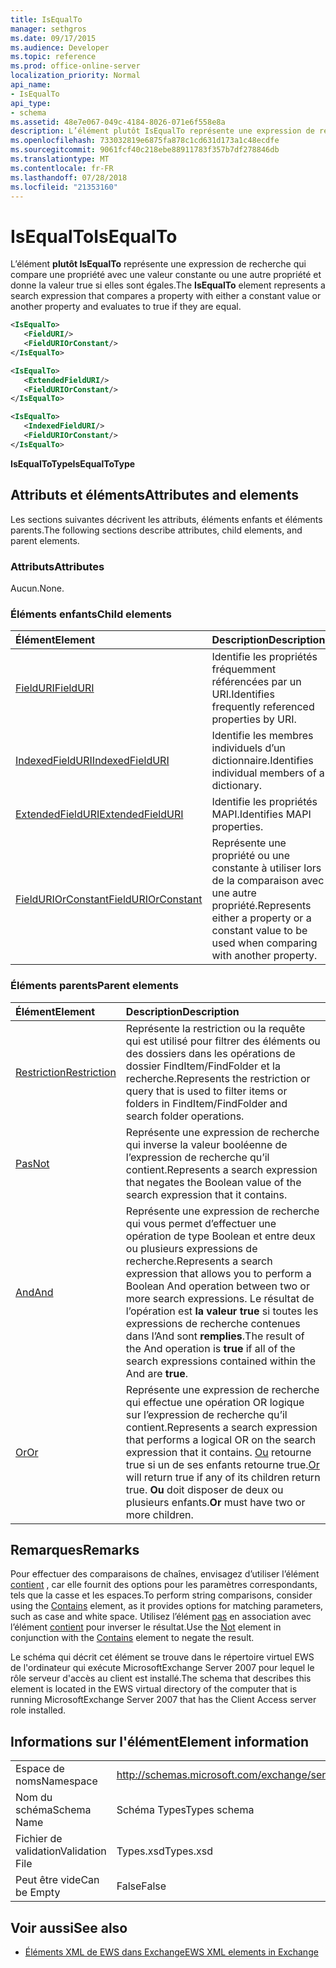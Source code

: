```yaml
---
title: IsEqualTo
manager: sethgros
ms.date: 09/17/2015
ms.audience: Developer
ms.topic: reference
ms.prod: office-online-server
localization_priority: Normal
api_name:
- IsEqualTo
api_type:
- schema
ms.assetid: 48e7e067-049c-4184-8026-071e6f558e8a
description: L’élément plutôt IsEqualTo représente une expression de recherche qui compare une propriété avec une valeur constante ou une autre propriété et donne la valeur true si elles sont égales.
ms.openlocfilehash: 733032819e6875fa878c1cd631d173a1c48ecdfe
ms.sourcegitcommit: 9061fcf40c218ebe88911783f357b7df278846db
ms.translationtype: MT
ms.contentlocale: fr-FR
ms.lasthandoff: 07/28/2018
ms.locfileid: "21353160"
---
```

# <a name="isequalto"></a><span data-ttu-id="dcee8-103">IsEqualTo</span><span class="sxs-lookup"><span data-stu-id="dcee8-103">IsEqualTo</span></span>

<span data-ttu-id="dcee8-104">L’élément **plutôt IsEqualTo** représente une expression de recherche qui compare une propriété avec une valeur constante ou une autre propriété et donne la valeur true si elles sont égales.</span><span class="sxs-lookup"><span data-stu-id="dcee8-104">The **IsEqualTo** element represents a search expression that compares a property with either a constant value or another property and evaluates to true if they are equal.</span></span> 
  
```xml
<IsEqualTo>
   <FieldURI/>
   <FieldURIOrConstant/>
</IsEqualTo>
```

```xml
<IsEqualTo>
   <ExtendedFieldURI/>
   <FieldURIOrConstant/>
</IsEqualTo>
```

```xml
<IsEqualTo>
   <IndexedFieldURI/> 
   <FieldURIOrConstant/>
</IsEqualTo>
```

<span data-ttu-id="dcee8-105">**IsEqualToType**</span><span class="sxs-lookup"><span data-stu-id="dcee8-105">**IsEqualToType**</span></span>

## <a name="attributes-and-elements"></a><span data-ttu-id="dcee8-106">Attributs et éléments</span><span class="sxs-lookup"><span data-stu-id="dcee8-106">Attributes and elements</span></span>

<span data-ttu-id="dcee8-107">Les sections suivantes décrivent les attributs, éléments enfants et éléments parents.</span><span class="sxs-lookup"><span data-stu-id="dcee8-107">The following sections describe attributes, child elements, and parent elements.</span></span>
  
### <a name="attributes"></a><span data-ttu-id="dcee8-108">Attributs</span><span class="sxs-lookup"><span data-stu-id="dcee8-108">Attributes</span></span>

<span data-ttu-id="dcee8-109">Aucun.</span><span class="sxs-lookup"><span data-stu-id="dcee8-109">None.</span></span>
  
### <a name="child-elements"></a><span data-ttu-id="dcee8-110">Éléments enfants</span><span class="sxs-lookup"><span data-stu-id="dcee8-110">Child elements</span></span>

|<span data-ttu-id="dcee8-111">**Élément**</span><span class="sxs-lookup"><span data-stu-id="dcee8-111">**Element**</span></span>|<span data-ttu-id="dcee8-112">**Description**</span><span class="sxs-lookup"><span data-stu-id="dcee8-112">**Description**</span></span>|
|:-----|:-----|
|[<span data-ttu-id="dcee8-113">FieldURI</span><span class="sxs-lookup"><span data-stu-id="dcee8-113">FieldURI</span></span>](fielduri.md) <br/> |<span data-ttu-id="dcee8-114">Identifie les propriétés fréquemment référencées par un URI.</span><span class="sxs-lookup"><span data-stu-id="dcee8-114">Identifies frequently referenced properties by URI.</span></span>  <br/> |
|[<span data-ttu-id="dcee8-115">IndexedFieldURI</span><span class="sxs-lookup"><span data-stu-id="dcee8-115">IndexedFieldURI</span></span>](indexedfielduri.md) <br/> |<span data-ttu-id="dcee8-116">Identifie les membres individuels d’un dictionnaire.</span><span class="sxs-lookup"><span data-stu-id="dcee8-116">Identifies individual members of a dictionary.</span></span>  <br/> |
|[<span data-ttu-id="dcee8-117">ExtendedFieldURI</span><span class="sxs-lookup"><span data-stu-id="dcee8-117">ExtendedFieldURI</span></span>](extendedfielduri.md) <br/> |<span data-ttu-id="dcee8-118">Identifie les propriétés MAPI.</span><span class="sxs-lookup"><span data-stu-id="dcee8-118">Identifies MAPI properties.</span></span>  <br/> |
|[<span data-ttu-id="dcee8-119">FieldURIOrConstant</span><span class="sxs-lookup"><span data-stu-id="dcee8-119">FieldURIOrConstant</span></span>](fielduriorconstant.md) <br/> |<span data-ttu-id="dcee8-120">Représente une propriété ou une constante à utiliser lors de la comparaison avec une autre propriété.</span><span class="sxs-lookup"><span data-stu-id="dcee8-120">Represents either a property or a constant value to be used when comparing with another property.</span></span>  <br/> |
   
### <a name="parent-elements"></a><span data-ttu-id="dcee8-121">Éléments parents</span><span class="sxs-lookup"><span data-stu-id="dcee8-121">Parent elements</span></span>

|<span data-ttu-id="dcee8-122">**Élément**</span><span class="sxs-lookup"><span data-stu-id="dcee8-122">**Element**</span></span>|<span data-ttu-id="dcee8-123">**Description**</span><span class="sxs-lookup"><span data-stu-id="dcee8-123">**Description**</span></span>|
|:-----|:-----|
|[<span data-ttu-id="dcee8-124">Restriction</span><span class="sxs-lookup"><span data-stu-id="dcee8-124">Restriction</span></span>](restriction.md) <br/> |<span data-ttu-id="dcee8-125">Représente la restriction ou la requête qui est utilisé pour filtrer des éléments ou des dossiers dans les opérations de dossier FindItem/FindFolder et la recherche.</span><span class="sxs-lookup"><span data-stu-id="dcee8-125">Represents the restriction or query that is used to filter items or folders in FindItem/FindFolder and search folder operations.</span></span>  <br/> |
|[<span data-ttu-id="dcee8-126">Pas</span><span class="sxs-lookup"><span data-stu-id="dcee8-126">Not</span></span>](not.md) <br/> |<span data-ttu-id="dcee8-127">Représente une expression de recherche qui inverse la valeur booléenne de l’expression de recherche qu’il contient.</span><span class="sxs-lookup"><span data-stu-id="dcee8-127">Represents a search expression that negates the Boolean value of the search expression that it contains.</span></span>  <br/> |
|[<span data-ttu-id="dcee8-128">And</span><span class="sxs-lookup"><span data-stu-id="dcee8-128">And</span></span>](and.md) <br/> |<span data-ttu-id="dcee8-129">Représente une expression de recherche qui vous permet d’effectuer une opération de type Boolean et entre deux ou plusieurs expressions de recherche.</span><span class="sxs-lookup"><span data-stu-id="dcee8-129">Represents a search expression that allows you to perform a Boolean And operation between two or more search expressions.</span></span> <span data-ttu-id="dcee8-130">Le résultat de l’opération est **la valeur true** si toutes les expressions de recherche contenues dans l’And sont **remplies**.</span><span class="sxs-lookup"><span data-stu-id="dcee8-130">The result of the And operation is **true** if all of the search expressions contained within the And are **true**.</span></span>  <br/> |
|[<span data-ttu-id="dcee8-131">Or</span><span class="sxs-lookup"><span data-stu-id="dcee8-131">Or</span></span>](or.md) <br/> |<span data-ttu-id="dcee8-132">Représente une expression de recherche qui effectue une opération OR logique sur l’expression de recherche qu’il contient.</span><span class="sxs-lookup"><span data-stu-id="dcee8-132">Represents a search expression that performs a logical OR on the search expression that it contains.</span></span> <span data-ttu-id="dcee8-133">[Ou](or.md) retourne true si un de ses enfants retourne true.</span><span class="sxs-lookup"><span data-stu-id="dcee8-133">[Or](or.md) will return true if any of its children return true.</span></span> <span data-ttu-id="dcee8-134">**Ou** doit disposer de deux ou plusieurs enfants.</span><span class="sxs-lookup"><span data-stu-id="dcee8-134">**Or** must have two or more children.</span></span>  <br/> |
   
## <a name="remarks"></a><span data-ttu-id="dcee8-135">Remarques</span><span class="sxs-lookup"><span data-stu-id="dcee8-135">Remarks</span></span>

<span data-ttu-id="dcee8-136">Pour effectuer des comparaisons de chaînes, envisagez d’utiliser l’élément [contient](contains.md) , car elle fournit des options pour les paramètres correspondants, tels que la casse et les espaces.</span><span class="sxs-lookup"><span data-stu-id="dcee8-136">To perform string comparisons, consider using the [Contains](contains.md) element, as it provides options for matching parameters, such as case and white space.</span></span> <span data-ttu-id="dcee8-137">Utilisez l’élément [pas](not.md) en association avec l’élément [contient](contains.md) pour inverser le résultat.</span><span class="sxs-lookup"><span data-stu-id="dcee8-137">Use the [Not](not.md) element in conjunction with the [Contains](contains.md) element to negate the result.</span></span> 
  
<span data-ttu-id="dcee8-138">Le schéma qui décrit cet élément se trouve dans le répertoire virtuel EWS de l'ordinateur qui exécute MicrosoftExchange Server 2007 pour lequel le rôle serveur d'accès au client est installé.</span><span class="sxs-lookup"><span data-stu-id="dcee8-138">The schema that describes this element is located in the EWS virtual directory of the computer that is running MicrosoftExchange Server 2007 that has the Client Access server role installed.</span></span>
  
## <a name="element-information"></a><span data-ttu-id="dcee8-139">Informations sur l'élément</span><span class="sxs-lookup"><span data-stu-id="dcee8-139">Element information</span></span>

|||
|:-----|:-----|
|<span data-ttu-id="dcee8-140">Espace de noms</span><span class="sxs-lookup"><span data-stu-id="dcee8-140">Namespace</span></span>  <br/> |http://schemas.microsoft.com/exchange/services/2006/types  <br/> |
|<span data-ttu-id="dcee8-141">Nom du schéma</span><span class="sxs-lookup"><span data-stu-id="dcee8-141">Schema Name</span></span>  <br/> |<span data-ttu-id="dcee8-142">Schéma Types</span><span class="sxs-lookup"><span data-stu-id="dcee8-142">Types schema</span></span>  <br/> |
|<span data-ttu-id="dcee8-143">Fichier de validation</span><span class="sxs-lookup"><span data-stu-id="dcee8-143">Validation File</span></span>  <br/> |<span data-ttu-id="dcee8-144">Types.xsd</span><span class="sxs-lookup"><span data-stu-id="dcee8-144">Types.xsd</span></span>  <br/> |
|<span data-ttu-id="dcee8-145">Peut être vide</span><span class="sxs-lookup"><span data-stu-id="dcee8-145">Can be Empty</span></span>  <br/> |<span data-ttu-id="dcee8-146">False</span><span class="sxs-lookup"><span data-stu-id="dcee8-146">False</span></span>  <br/> |
   
## <a name="see-also"></a><span data-ttu-id="dcee8-147">Voir aussi</span><span class="sxs-lookup"><span data-stu-id="dcee8-147">See also</span></span>

- [<span data-ttu-id="dcee8-148">Éléments XML de EWS dans Exchange</span><span class="sxs-lookup"><span data-stu-id="dcee8-148">EWS XML elements in Exchange</span></span>](ews-xml-elements-in-exchange.md)

